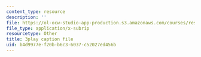```yaml
---
content_type: resource
description: ''
file: https://ol-ocw-studio-app-production.s3.amazonaws.com/courses/res-6-012-introduction-to-probability-spring-2018/b4d9977ef20bb6c36037c52027ed456b_UbQcqFH33G0.srt
file_type: application/x-subrip
resourcetype: Other
title: 3play caption file
uid: b4d9977e-f20b-b6c3-6037-c52027ed456b
---
```

